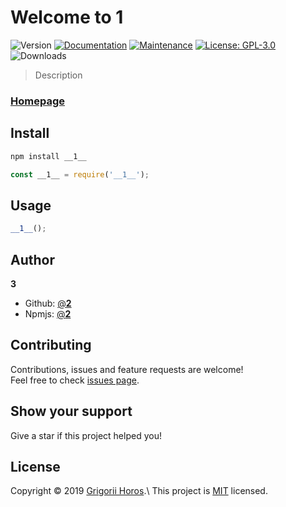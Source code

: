 Welcome to __1__
===
![Version](https://img.shields.io/github/package-json/v/__2__/__1__.svg)
[![Documentation](https://img.shields.io/badge/documentation-yes-brightgreen.svg)](https://github.com/__2__/__1__#readme)
[![Maintenance](https://img.shields.io/maintenance/yes/2019.svg)](https://github.com/__2__/__1__/graphs/commit-activity)
[![License: GPL-3.0](https://img.shields.io/github/license/__2__/__1__.svg)](https://github.com/__2__/__1__/blob/master/LICENSE)
![Downloads](https://img.shields.io/npm/dw/__1__.svg)

> Description

### [Homepage](https://github.com/__2__/__1__)

## Install

```sh
npm install __1__
```

```js
const __1__ = require('__1__');
```

## Usage

```js
__1__();
```


## Author

**__3__**

* Github: [@__2__](https://github.com/__2__)
* Npmjs: [@__2__](https://www.npmjs.com/~__2__)

## Contributing

Contributions, issues and feature requests are welcome!\
Feel free to check [issues page](https://github.com/__2__/__1__/issues).

## Show your support

Give a star if this project helped you!

## License

Copyright © 2019 [Grigorii Horos](https://github.com/__2__).\
This project is [MIT](https://github.com/__2__/__1__/LICENSE) licensed.
